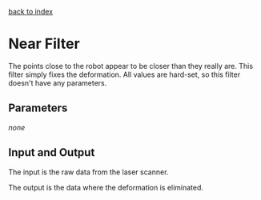 [back to index](index.md)

# Near Filter
The points close to the robot appear to be closer than they really are. This filter simply fixes the deformation. All values are hard-set, so this filter doesn't have any parameters.

## Parameters
*none*

## Input and Output
The input is the raw data from the laser scanner.

The output is the data where the deformation is eliminated.

